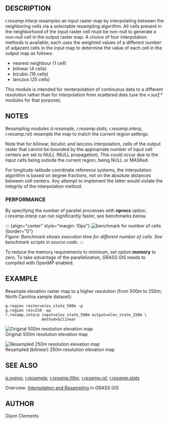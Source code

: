 ## DESCRIPTION

*r.resamp.interp* resamples an input raster map by interpolating between
the neighboring cells via a selectable resampling algorithm. All cells
present in the neighborhood of the input raster cell must be non-null to
generate a non-null cell in the output raster map. A choice of four
interpolation methods is available; each uses the weighted values of a
different number of adjacent cells in the input map to determine the
value of each cell in the output map as follows:

-   nearest neighbour (1 cell)
-   bilinear (4 cells)
-   bicubic (16 cells)
-   lanczos (25 cells)

This module is intended for reinterpolation of continuous data to a
different resolution rather than for interpolation from scattered data
(use the *v.surf.\** modules for that purpose).

## NOTES

Resampling modules (*r.resample, r.resamp.stats, r.resamp.interp,
r.resamp.rst*) resample the map to match the current region settings.

Note that for bilinear, bicubic and lanczos interpolation, cells of the
output raster that cannot be bounded by the appropriate number of input
cell centers are set to NULL (NULL propagation). This could occur due to
the input cells being outside the current region, being NULL or MASKed.

For longitude-latitude coordinate reference systems, the interpolation
algorithm is based on degree fractions, not on the absolute distances
between cell centers. Any attempt to implement the latter would violate
the integrity of the interpolation method.

### PERFORMANCE

By specifying the number of parallel processes with **nprocs** option,
*r.resamp.interp* can run significantly faster, see benchmarks below.

::: {align="center" style="margin: 10px"}
![benchmark for number of
cells](r_resamp_interp_benchmark_size.png){border="0"}\
*Figure: Benchmark shows execution time for different number of cells.
See benchmark scripts in source code.*
:::

To reduce the memory requirements to minimum, set option **memory** to
zero. To take advantage of the parallelization, GRASS GIS needs to
compiled with OpenMP enabled.

## EXAMPLE

Resample elevation raster map to a higher resolution (from 500m to 250m;
North Carolina sample dataset):

```
g.region raster=elev_state_500m -p
g.region res=250 -ap
r.resamp.interp input=elev_state_500m output=elev_state_250m \
                method=bilinear
```

![Original 500m resolution elevation
map](r_resamp_interp_orig_500m.png)\
Original 500m resolution elevation map

![Resampled 250m resolution elevation
map](r_resamp_interp_new_250m.png)\
Resampled (bilinear) 250m resolution elevation map

## SEE ALSO

*[g.region](g.region.html), [r.resample](r.resample.html),
[r.resamp.filter](r.resamp.filter.html),
[r.resamp.rst](r.resamp.rst.html),
[r.resamp.stats](r.resamp.stats.html)*

Overview: [Interpolation and
Resampling](https://grasswiki.osgeo.org/wiki/Interpolation) in GRASS GIS

## AUTHOR

Glynn Clements
